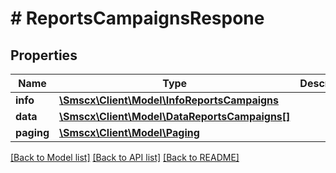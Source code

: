 # # ReportsCampaignsRespone

## Properties

Name | Type | Description | Notes
------------ | ------------- | ------------- | -------------
**info** | [**\Smscx\Client\Model\InfoReportsCampaigns**](InfoReportsCampaigns.md) |  |
**data** | [**\Smscx\Client\Model\DataReportsCampaigns[]**](DataReportsCampaigns.md) |  |
**paging** | [**\Smscx\Client\Model\Paging**](Paging.md) |  |

[[Back to Model list]](../../README.md#models) [[Back to API list]](../../README.md#endpoints) [[Back to README]](../../README.md)
